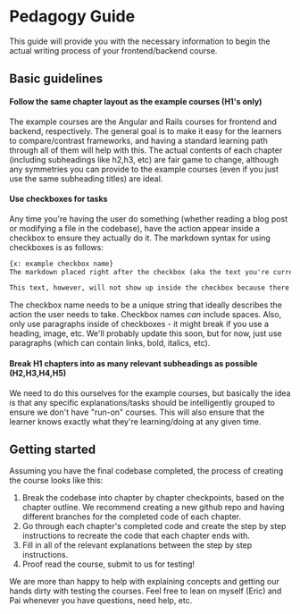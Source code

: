 # Pedagogy Guide
This guide will provide you with the necessary information to begin the actual writing process of your frontend/backend course.

## Basic guidelines

#### Follow the same chapter layout as the example courses (H1's only)
The example courses are the Angular and Rails courses for frontend and backend, respectively. The general goal is to make it easy for the learners to compare/contrast frameworks, and having a standard learning path through all of them will help with this. The actual contents of each chapter (including subheadings like h2,h3, etc) are fair game to change, although any symmetries you can provide to the example courses (even if you just use the same subheading titles) are ideal.

#### Use checkboxes for tasks
Any time you're having the user do something (whether reading a blog post or modifying a file in the codebase), have the action appear inside a checkbox to ensure they actually do it. The markdown syntax for using checkboxes is as follows:

```markdown
{x: example checkbox name}
The markdown placed right after the checkbox (aka the text you're currently reading) will show up inside of the checkbox.

This text, however, will not show up inside the checkbox because there's a space above it.
```

The checkbox name needs to be a unique string that ideally describes the action the user needs to take. Checkbox names _can_ include spaces. Also, only use paragraphs inside of checkboxes - it might break if you use a heading, image, etc. We'll probably update this soon, but for now, just use paragraphs (which can contain links, bold, italics, etc).

#### Break H1 chapters into as many relevant subheadings as possible (H2,H3,H4,H5)
We need to do this ourselves for the example courses, but basically the idea is that any specific explanations/tasks should be intelligently grouped to ensure we don't have "run-on" courses. This will also ensure that the learner knows exactly what they're learning/doing at any given time.

## Getting started

Assuming you have the final codebase completed, the process of creating the course looks like this:

1. Break the codebase into chapter by chapter checkpoints, based on the chapter outline. We recommend creating a new github repo and having different branches for the completed code of each chapter.
2. Go through each chapter's completed code and create the step by step instructions to recreate the code that each chapter ends with.
3. Fill in all of the relevant explanations between the step by step instructions.
4. Proof read the course, submit to us for testing!

We are more than happy to help with explaining concepts and getting our hands dirty with testing the courses. Feel free to lean on myself (Eric) and Pai whenever you have questions, need help, etc.
